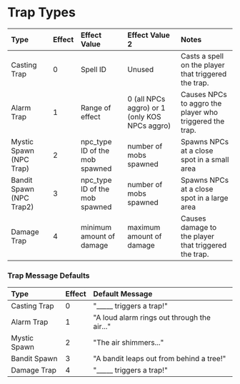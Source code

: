 # Trap Types

| **Type** | **Effect** | **Effect Value** | **Effect Value 2** | **Notes** |
| :--- | :--- | :--- | :--- | :--- |
| Casting Trap | 0 | Spell ID | Unused | Casts a spell on the player that triggered the trap. |
| Alarm Trap | 1 | Range of effect | 0 (all NPCs aggro) or 1 (only KOS NPCs aggro) | Causes NPCs to aggro the player who triggered the trap. |
| Mystic Spawn (NPC Trap) | 2 | npc_type ID of the mob spawned | number of mobs spawned | Spawns NPCs at a close spot in a small area |
| Bandit Spawn (NPC Trap2) | 3 | npc_type ID of the mob spawned | number of mobs spawned | Spawns NPCs at a close spot in a large area |
| Damage Trap | 4 | minimum amount of damage | maximum amount of damage | Causes damage to the player that triggered the trap. |

### Trap Message Defaults

| **Type** | **Effect** | **Default Message** |
| :--- | :--- | :--- |
| Casting Trap | 0 | "_____ triggers a trap!" |
| Alarm Trap | 1 | "A loud alarm rings out through the air..." |
| Mystic Spawn | 2 | "The air shimmers..." |
| Bandit Spawn | 3 | "A bandit leaps out from behind a tree!" |
| Damage Trap | 4 | "_____ triggers a trap!" |

